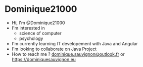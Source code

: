 # Dominique21000



- Hi, I'm @Dominique21000
- I'm interested in 
  - science of computer
  - psychology
- I'm currently learning IT developement with Java and Angular
- I'm looking to collaborate on Java Project
- How to reach me ? dominique.sauvignon@outlook.fr or https://dominiquesauvignon.eu



